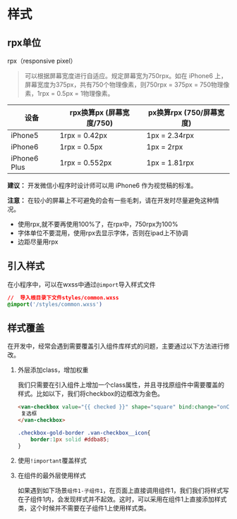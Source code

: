 # 样式

## rpx单位

rpx（responsive pixel）

> 可以根据屏幕宽度进行自适应。规定屏幕宽为750rpx。如在 iPhone6 上，屏幕宽度为375px，共有750个物理像素，则750rpx = 375px = 750物理像素，1rpx = 0.5px = 1物理像素。

| 设备         | rpx换算px (屏幕宽度/750) | px换算rpx (750/屏幕宽度) |
| ------------ | ------------------------ | ------------------------ |
| iPhone5      | 1rpx = 0.42px            | 1px = 2.34rpx            |
| iPhone6      | 1rpx = 0.5px             | 1px = 2rpx               |
| iPhone6 Plus | 1rpx = 0.552px           | 1px = 1.81rpx            |

**建议：** 开发微信小程序时设计师可以用 iPhone6 作为视觉稿的标准。

**注意：** 在较小的屏幕上不可避免的会有一些毛刺，请在开发时尽量避免这种情况。

- 使用rpx,就不要再使用100%了，在rpx中，750rpx为100%
- 字体单位不要混用，使用rpx去显示字体，否则在ipad上不协调
- 边距尽量用rpx

## 引入样式

在小程序中，可以在wxss中通过`@import`导入样式文件

```css
//	导入根目录下文件styles/common.wxss
@import('/styles/common.wxss')
```

## 样式覆盖

在开发中，经常会遇到需要覆盖引入组件库样式的问题，主要通过以下方法进行修改。

1. 外层添加class，增加权重

   我们只需要在引入组件上增加一个class属性，并且寻找原组件中需要覆盖的样式。比如以下，我们将checkbox的边框改为金色。

   ```html
   <van-checkbox value="{{ checked }}" shape="square" bind:change="onChange" class="checkbox-gold-border">
    复选框
   </van-checkbox>
   ```

   ```css
   .checkbox-gold-border .van-checkbox__icon{
       border:1px solid #ddba85;
   }
   ```

2. 使用`!important`覆盖样式

3. 在组件的最外层使用样式

   如果遇到如下场景`组件1-子组件1`，在页面上直接调用组件1，我们我们将样式写在子组件1内，会发现样式并不起效。这时，可以采用在组件1上直接添加样式类，这个时候并不需要在子组件1上使用样式类。

